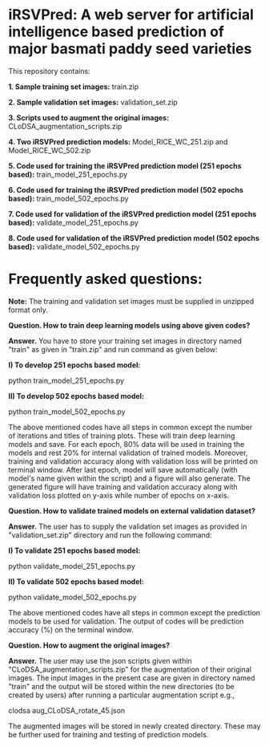 # iRSVPred: A web server for artificial intelligence based prediction of major basmati paddy seed varieties

This repository contains:

**1. Sample training set images:** train.zip

**2. Sample validation set images:** validation_set.zip

**3. Scripts used to augment the original images:** CLoDSA_augmentation_scripts.zip

**4. Two iRSVPred prediction models:** Model_RICE_WC_251.zip and Model_RICE_WC_502.zip

**5. Code used for training the iRSVPred prediction model (251 epochs based):** train_model_251_epochs.py

**6. Code used for training the iRSVPred prediction model (502 epochs based):** train_model_502_epochs.py

**7. Code used for validation of the iRSVPred prediction model (251 epochs based):** validate_model_251_epochs.py

**8. Code used for validation of the iRSVPred prediction model (502 epochs based):** validate_model_502_epochs.py


# Frequently asked questions:

**Note:** The training and validation set images must be supplied in unzipped format only. 

**Question. How to train deep learning models using above given codes?**

**Answer.** You have to store your training set images in directory named "train" as given in "train.zip" and run command as given below:

**I) To develop 251 epochs based model:**

python train_model_251_epochs.py

**II) To develop 502 epochs based model:**

python train_model_502_epochs.py

The above mentioned codes have all steps in common except the number of iterations and titles of training plots. These will train deep learning models and save. For each epoch, 80% data will be used in training the models and rest 20% for internal validation of trained models. Moreover, training and validation accuracy along with validation loss will be printed on terminal window. After last epoch, model will save automatically (with model's name given within the script) and a figure will also generate. The generated figure will have training and validation accuracy along with validation loss plotted on y-axis while number of epochs on x-axis. 

**Question. How to validate trained models on external validation dataset?**

**Answer.** The user has to supply the validation set images as provided in "validation_set.zip" directory and run the following command:

**I) To validate 251 epochs based model:**

python validate_model_251_epochs.py

**II) To validate 502 epochs based model:**

python validate_model_502_epochs.py

The above mentioned codes have all steps in common except the prediction models to be used for validation. The output of codes will be prediction accuracy (%) on the terminal window.


**Question. How to augment the original images?**

**Answer.** The user may use the json scripts given within "CLoDSA_augmentation_scripts.zip" for the augmentation of their original images. The input images in the present case are given in directory named "train" and the output will be stored within the new directories (to be created by users) after running a particular augmentation script e.g.,

clodsa aug_CLoDSA_rotate_45.json

The augmented images will be stored in newly created directory. These may be further used for training and testing of prediction models. 



